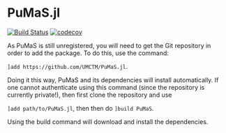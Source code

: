 # PuMaS.jl

[![Build Status](https://travis-ci.com/UMCTM/PuMaS.jl.svg?token=4us5x5zt4Ac4ACSoL6Uw&branch=master)](https://travis-ci.com/UMCTM/PuMaS.jl)
[![codecov](https://codecov.io/gh/UMCTM/PuMaS.jl/branch/master/graph/badge.svg?token=O3F3YVonX8)](https://codecov.io/gh/UMCTM/PuMaS.jl)


As PuMaS is still unregistered, you will need to get the Git repository in order to add the package. To do this, use the command:

`]add https://github.com/UMCTM/PuMaS.jl`. 

Doing it this way, PuMaS and its dependencies will install automatically. If one cannot authenticate using this command (since the repository is currently private!), then first clone the repository and use 

`]add path/to/PuMaS.jl`, then then do `]build PuMaS`.

Using the build command will download and install the dependencies.
